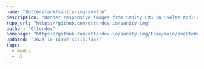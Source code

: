 ```yaml
---
name: "@otterstack/sanity-img-svelte"
description: "Render responsive images from Sanity CMS in Svelte applications."
repo_url: "https://github.com/otterdev-io/sanity-img"
author: "Otterdev"
homepage: "https://github.com/otterdev-io/sanity-img/tree/main/svelte#readme"
updated: "2023-10-14T07:42:13.736Z"
tags: 
  - media
  - ui
---
```


